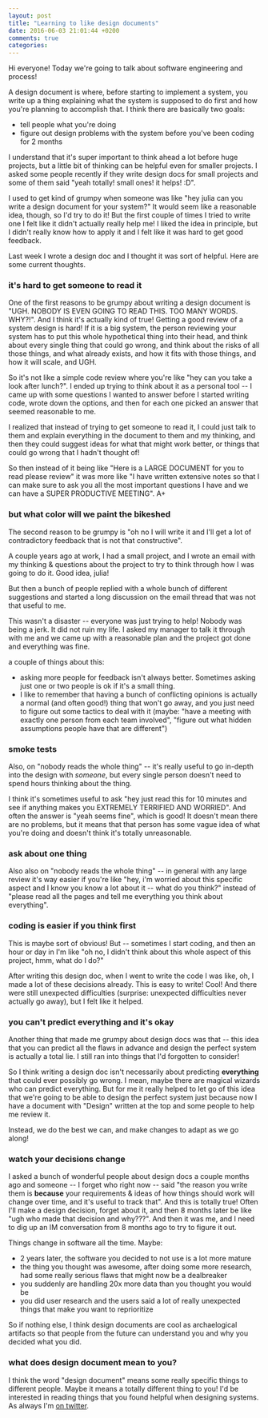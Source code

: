 ```yaml
---
layout: post
title: "Learning to like design documents"
date: 2016-06-03 21:01:44 +0200
comments: true
categories: 
---
```


Hi everyone! Today we're going to talk about software engineering and process!

A design document is where, before starting to implement a system, you write up a thing explaining what the system is supposed to do first and how you're planning to accomplish that. I think there are basically two goals:

* tell people what you're doing
* figure out design problems with the system before you've been coding for 2 months

I understand that it's super important to think ahead a lot before huge projects, but a little bit of thinking can be helpful even for smaller projects. I asked some people recently if they write design docs for small projects and some of them said "yeah totally! small ones! it helps! :D".

I used to get kind of grumpy when someone was like "hey julia can you write a design document for your system?" It would seem like a reasonable idea, though, so I'd try to do it! But the first couple of times I tried to write one I felt like it didn't actually really help me! I liked the idea in principle, but I didn't really know how to apply it and I felt like it was hard to get good feedback.

Last week I wrote a design doc and I thought it was sort of helpful. Here are some current thoughts.

### it's hard to get someone to read it

One of the first reasons to be grumpy about writing a design document is "UGH. NOBODY IS EVEN GOING TO READ THIS. TOO MANY WORDS. WHY?!". And I think it's actually kind of true! Getting a good review of a system design is hard! If it is a big system, the person reviewing your system has to put this whole hypothetical thing into their head, and think about every single thing that could go wrong, and think about the risks of all those things, and what already exists, and how it fits with those things, and how it will scale, and UGH.

So it's not like a simple code review where you're like "hey can you take a look after lunch?". I ended up trying to think about it as a personal tool -- I came up with some questions I wanted to answer before I started writing code, wrote down the options, and then for each one picked an answer that seemed reasonable to me. 

I realized that instead of trying to get someone to read it, I could just talk to them and explain everything in the document to them and my thinking, and then they could suggest ideas for what that might work better, or things that could go wrong that I hadn't thought of!

So then instead of it being like "Here is a LARGE DOCUMENT for you to read please review" it was more like "I have written extensive notes so that I can make sure to ask you all the most important questions I have and we can have a SUPER PRODUCTIVE MEETING". A+

### but what color will we paint the bikeshed

The second reason to be grumpy is "oh no I will write it and I'll get a lot of contradictory feedback that is not that constructive".

A couple years ago at work, I had a small project, and I wrote an email with my thinking & questions about the project to try to think through how I was going to do it. Good idea, julia!

But then a bunch of people replied with a whole bunch of different suggestions and started a long discussion on the email thread that was not that useful to me.

This wasn't a disaster -- everyone was just trying to help! Nobody was being a jerk. It did not ruin my life. I asked my manager to talk it through with me and we came up with a reasonable plan and the project got done and everything was fine.

a couple of things about this:

* asking more people for feedback isn't always better. Sometimes asking just one or two people is ok if it's a small thing.
* I like to remember that having a bunch of conflicting opinions is actually a normal (and often good!) thing that won't go away, and you just need to figure out some tactics to deal with it (maybe: "have a meeting with exactly one person from each team involved", "figure out what hidden assumptions people have that are different")

### smoke tests

Also, on "nobody reads the whole thing" -- it's really useful to go in-depth into the design with *someone*, but every single person doesn't need to spend hours thinking about the thing. 

I think it's sometimes useful to ask "hey just read this for 10 minutes and see if anything makes you EXTREMELY TERRIFIED AND WORRIED". And often the answer is "yeah seems fine", which is good! It doesn't mean there are no problems, but it means that that person has some vague idea of what you're doing and doesn't think it's totally unreasonable.

### ask about one thing

Also also on "nobody reads the whole thing" -- in general with any large review it's way easier if you're like "hey, i'm worried about this specific aspect and I know you know a lot about it -- what do you think?" instead of "please read all the pages and tell me everything you think about everything".

### coding is easier if you think first

This is maybe sort of obvious! But -- sometimes I start coding, and then an hour or day in I'm like "oh no, I didn't think about this whole aspect of this project, hmm, what do I do?"

After writing this design doc, when I went to write the code I was like, oh, I made a lot of these decisions already. This is easy to write! Cool! And there were still unexpected difficulties (surprise: unexpected difficulties never actually go away), but I felt like it helped.

### you can't predict everything and it's okay

Another thing that made me grumpy about design docs was that -- this idea that you can predict all the flaws in advance and design the perfect system is actually a total lie. I still ran into things that I'd forgotten to consider! 

So I think writing a design doc isn't necessarily about predicting **everything** that could ever possibly go wrong. I mean, maybe there are magical wizards who can predict everything. But for me it really helped to let go of this idea that we're going to be able to design the perfect system just because now I have a document with "Design" written at the top and some people to help me review it.

Instead, we do the best we can, and make changes to adapt as we go along!

### watch your decisions change

I asked a bunch of wonderful people about design docs a couple months ago and someone -- I forget who right now -- said "the reason you write them is **because** your requirements & ideas of how things should work will change over time, and it's useful to track that". And this is totally true! Often I'll make a design decision, forget about it, and then 8 months later be like "ugh who made that decision and why???". And then it was me, and I need to dig up an IM conversation from 8 months ago to try to figure it out.

Things change in software all the time. Maybe:

* 2 years later, the software you decided to not use is a lot more mature
* the thing you thought was awesome, after doing some more research, had some really serious flaws that might now be a dealbreaker
* you suddenly are handling 20x more data than you thought you would be
* you did user research and the users said a lot of really unexpected things that make you want to reprioritize

So if nothing else, I think design documents are cool as archaelogical artifacts so that people from the future can understand you and why you decided what you did.

### what does design document mean to you?

I think the word "design document" means some really specific things to
different people. Maybe it means a totally different thing to you! I'd be
interested in reading things that you found helpful when designing systems. As always I'm [on twitter](https://twitter.com/b0rk).
